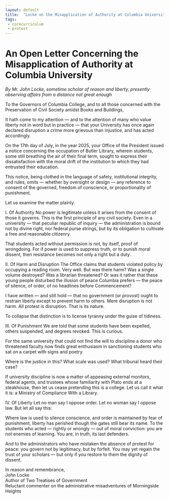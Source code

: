 ```yaml
---
layout: default
title:  "Locke on the Misapplication of Authority at Columbia University"
tags:
 - corecurriculum
 - protest
---
```


# An Open Letter Concerning the Misapplication of Authority at Columbia University

_By Mr. John Locke, sometime scholar of reason and liberty, presently observing affairs from a distance not great enough_

To the Governors of Columbia College, and to all those concerned with the Preservation of Civil Society amidst Books and Buildings,

It hath come to my attention — and to the attention of many who value liberty not in word but in practice — that your University has once again declared disruption a crime more grievous than injustice, and has acted accordingly.

On the 17th day of July, in the year 2025, your Office of the President issued a notice concerning the occupation of Butler Library, wherein students, some still breathing the air of their final term, sought to express their dissatisfaction with the moral drift of the institution to which they had entrusted their education.

This notice, being clothed in the language of safety, institutional integrity, and rules, omits — whether by oversight or design — any reference to consent of the governed, freedom of conscience, or proportionality of punishment.

Let us examine the matter plainly.

I. Of Authority
No power is legitimate unless it arises from the consent of those it governs. This is the first principle of any civil society. Even in a university — that peculiar republic of inquiry — the administration is bound not by divine right, nor federal purse strings, but by its obligation to cultivate a free and reasonable citizenry.

That students acted without permission is not, by itself, proof of wrongdoing. For if power is used to suppress truth, or to punish moral dissent, then resistance becomes not only a right but a duty.

II. Of Harm and Disruption
The Office claims that students violated policy by occupying a reading room. Very well. But was there harm? Was a single volume destroyed? Was a librarian threatened? Or was it rather that these young people disturbed the illusion of peace Columbia prefers — the peace of silence, of order, of no headlines before Commencement?

I have written — and still hold — that no government (or provost) ought to restrain liberty except to prevent harm to others. Mere disruption is not harm. All protest is disruption. That is its nature.

To collapse that distinction is to license tyranny under the guise of tidiness.

III. Of Punishment
We are told that some students have been expelled, others suspended, and degrees revoked. This is curious.

For the same university that could not find the will to discipline a donor who threatened faculty now finds great enthusiasm in sanctioning students who sat on a carpet with signs and poetry.

Where is the justice in this? What scale was used? What tribunal heard their case?

If university discipline is now a matter of appeasing external monitors, federal agents, and trustees whose familiarity with Plato ends at a steakhouse, then let us cease pretending this is a college. Let us call it what it is: a Ministry of Compliance With a Library.

IV. Of Liberty
Let no man say I oppose order. Let no woman say I oppose law. But let all say this:

Where law is used to silence conscience, and order is maintained by fear of punishment, liberty has perished though the gates still bear its name.
To the students who acted — rightly or wrongly — out of moral conviction: you are not enemies of learning. You are, in truth, its last defenders.

And to the administrators who have mistaken the absence of protest for peace: you govern not by legitimacy, but by forfeit. You may yet regain the trust of your scholars — but only if you restore to them the dignity of dissent.

In reason and remembrance,<br>
John Locke<br>
Author of Two Treatises of Government<br>
Reluctant commenter on the administrative misadventures of Morningside Heights


